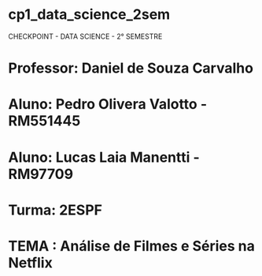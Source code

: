 # cp1_data_science_2sem
CHECKPOINT - DATA SCIENCE - 2° SEMESTRE
# Professor: Daniel de Souza Carvalho
# **Aluno: Pedro Olivera Valotto - RM551445**
# **Aluno: Lucas Laia Manentti - RM97709**
#   **Turma: 2ESPF**
# **TEMA : Análise de Filmes e Séries na Netflix**
